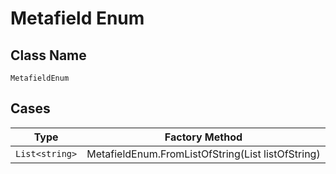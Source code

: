 
# Metafield Enum

## Class Name

`MetafieldEnum`

## Cases

| Type | Factory Method |
|  --- | --- |
| `List<string>` | MetafieldEnum.FromListOfString(List<string> listOfString) |

